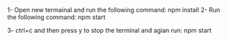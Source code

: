 1- Open new termainal and run the following command: npm install
2- Run the following command: npm start

3- ctrl+c and then press y to stop the terminal
and agian run: npm start